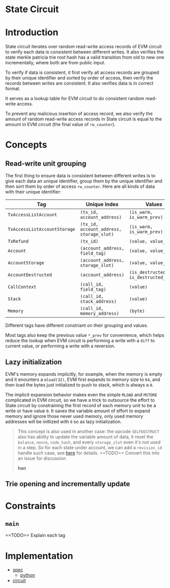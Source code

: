 # State Circuit

<!-- toc -->

# Introduction

State circuit iterates over random read-write access records of EVM circuit to verify each data is consistent between different writes. It also verifies the state merkle patricia trie root hash has a valid transition from old to new one incrementally, where both are from public input.

To verify if data is consistent, it first verify all access records are grouped by their unique identifier and sorted by order of access, then verify the records between writes are consistent. It also verifies data is in correct format.

It serves as a lookup table for EVM circuit to do consistent random read-write access.

To prevent any malicious insertion of access record, we also verify the amount of random read-write access records in State circuit is equal to the amount in EVM circuit (the final value of `rw_counter`).

# Concepts

## Read-write unit grouping

The first thing to ensure data is consistent between different writes is to give each data an unique identifier, group them by the unique identifier and then sort them by order of access `rw_counter`. Here are all kinds of data with their unique identifier:


| Tag                       | Unique Index                             | Values                                |
| ------------------------- | ---------------------------------------- | ------------------------------------- |
| `TxAccessListAccount`     | `(tx_id, account_address)`               | `(is_warm, is_warm_prev)`             |
| `TxAccessListAccountStorage` | `(tx_id, account_address, storage_slot)` | `(is_warm, is_warm_prev)`             |
| `TxRefund`                | `(tx_id)`                                | `(value, value_prev)`                 |
| `Account`                 | `(account_address, field_tag)`           | `(value, value_prev)`                 |
| `AccountStorage`          | `(account_address, storage_slot)`        | `(value, value_prev)`                 |
| `AccountDestructed`       | `(account_address)`                      | `(is_destructed, is_destructed_prev)` |
| `CallContext`             | `(call_id, field_tag)`                   | `(value)`                             |
| `Stack`                   | `(call_id, stack_address)`               | `(value)`                             |
| `Memory`                  | `(call_id, memory_address)`              | `(byte)`                              |

Different tags have different constriant on their grouping and values.

Most tags also keep the previous value `*_prev` for convenience, which helps reduce the lookup when EVM circuit is performing a write with a `diff` to current value, or performing a write with a reversion.

## Lazy initialization

EVM's memory expands implicitly, for example, when the memory is empty and it enounters a `mload(32)`, EVM first expands to memory size to `64`, and then load the bytes just initialized to push to stack, which is always a `0`.

The implicit expansion behavior makes even the simple `MLOAD` and `MSTORE` complicated in EVM circuit, so we have a trick to outsource the effort to State circuit by constraining the first record of each memory unit to be a write or have value `0`. It saves the variable amount of effort to expand memory and ignore those never used memory, only used memory addresses will be initlized with `0` so as lazy initialization.

> This concept is also used in another case: the opcode `SELFDESTRUCT` also has ability to update the variable amount of data, it reset the `balance`, `nonce`, `code_hash`, and every `storage_slot` even it's not used in a step. So for each state under account, we can add a `revision_id` handle such case, see [here](https://hackmd.io/G48BKqdPScyoFDHPNzgOYQ?view#SELFDESTRUCT) for details.
> ==TODO== Convert this into an issue for discussion
>
> **han**

## Trie opening and incrementally update

# Constraints

## `main`

==TODO== Explain each tag

<!-- 
##### `tx_access_list_account` 
##### `tx_access_list_storage_slot`
##### `tx_refund`
##### `account_nonce`
##### `account_balance`
##### `account_code_hash`
##### `account_storage`
##### `call_state`
##### `stack`
##### `memory`
 -->

# Implementation

- [spec](https://github.com/appliedzkp/zkevm-specs/blob/master/specs/state-proof.md)
    - [python](https://github.com/appliedzkp/zkevm-specs/blob/master/src/zkevm_specs/state.py)
- [circuit](https://github.com/appliedzkp/zkevm-circuits/blob/main/zkevm-circuits/src/state_circuit.rs)
